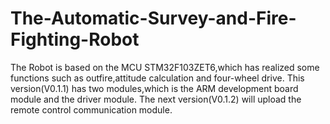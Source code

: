 # The-Automatic-Survey-and-Fire-Fighting-Robot
The Robot is based on the MCU STM32F103ZET6,which has realized some functions such as outfire,attitude calculation and four-wheel drive.
This version(V0.1.1) has two modules,which is the ARM development board module and the driver module.
The next version(V0.1.2) will upload the remote control communication module.
